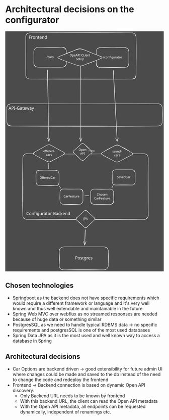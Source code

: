 # Architectural decisions on the configurator

![configurator-diagram.svg](../assets/configurator-diagram.svg)

## Chosen technologies

 - Springboot as the backend does not have specific requirements which would require a different framework or language and it's very well known and thus well extendable and maintainable in the future
 - Spring Web MVC over webflux as no streamed responses are needed because of huge data or something similar
 - PostgresSQL as we need to handle typical RDBMS data -> no specific requirements and postgresSQL is one of the most used databases
 - Spring Data JPA as it is the most used and well known way to access a database in Spring


## Architectural decisions
 - Car Options are backend driven -> good extensibility for future admin UI where changes could be made and saved to the db instead of the need to change the code and redeploy the frontend
 - Frontend -> Backend connection is based on dynamic Open API discovery:
   - Only Backend URL needs to be known by frontend
   - With this backend URL, the client can read the Open API metadata
   - With the Open API metadata, all endpoints can be requested dynamically, independent of renamings etc.
